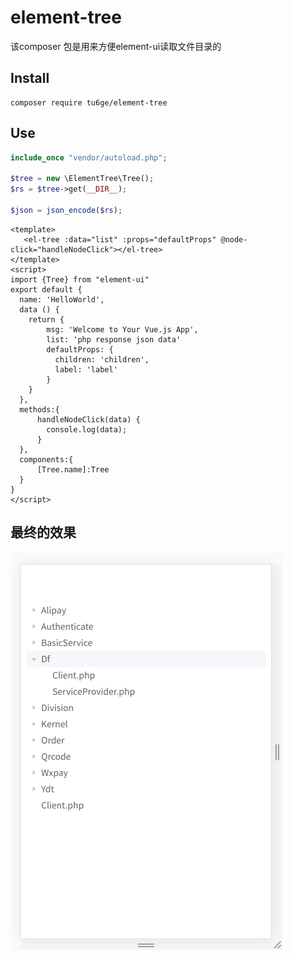 # element-tree

该composer 包是用来方便element-ui读取文件目录的

## Install

```
composer require tu6ge/element-tree
```

## Use

```php
include_once "vendor/autoload.php";

$tree = new \ElementTree\Tree();
$rs = $tree->get(__DIR__);

$json = json_encode($rs);

```

```vue
<template>
   <el-tree :data="list" :props="defaultProps" @node-click="handleNodeClick"></el-tree>
</template>
<script>
import {Tree} from "element-ui"
export default {
  name: 'HelloWorld',
  data () {
    return {
        msg: 'Welcome to Your Vue.js App',
        list: 'php response json data'
        defaultProps: {
          children: 'children',
          label: 'label'
        }
    }
  },
  methods:{
      handleNodeClick(data) {
        console.log(data);
      }
  },
  components:{
      [Tree.name]:Tree
  }
}
</script>

```

## 最终的效果
![img](img/preview.png)


